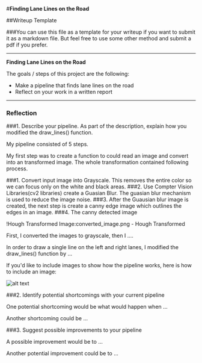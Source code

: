 #**Finding Lane Lines on the Road** 

##Writeup Template

###You can use this file as a template for your writeup if you want to submit it as a markdown file. But feel free to use some other method and submit a pdf if you prefer.

---

**Finding Lane Lines on the Road**

The goals / steps of this project are the following:
* Make a pipeline that finds lane lines on the road
* Reflect on your work in a written report


[//]: # (Image References)

[image1]: ./examples/grayscale.jpg "Grayscale"

---

### Reflection

###1. Describe your pipeline. As part of the description, explain how you modified the draw_lines() function.

My pipeline consisted of 5 steps. 

My first step was to create a function to could read an image and convert into an transformed image. The whole transformation contained following process.

###1. Convert input image into Grayscale. This removes the entire color so we can focus only on the white and black areas. 
###2. Use Compter Vision Libraries(cv2 libraries) create a Guasian Blur. The guasian blur mechanism is used to reduce the image noise.
###3. After the Guausian blur image is created, the next step is create a canny edge image which outlines the edges in an image.
###4. The canny detected image 




!Hough Transformed Image:converted_image.png - Hough Transformed

 

First, I converted the images to grayscale, then I .... 

In order to draw a single line on the left and right lanes, I modified the draw_lines() function by ...

If you'd like to include images to show how the pipeline works, here is how to include an image: 

![alt text][image1]


###2. Identify potential shortcomings with your current pipeline


One potential shortcoming would be what would happen when ... 

Another shortcoming could be ...


###3. Suggest possible improvements to your pipeline

A possible improvement would be to ...

Another potential improvement could be to ...
